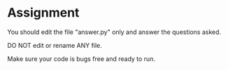 # Assignment 

You should edit the file "answer.py" only and answer the questions asked. 

DO NOT edit or rename ANY file.

Make sure your code is bugs free and ready to run.
